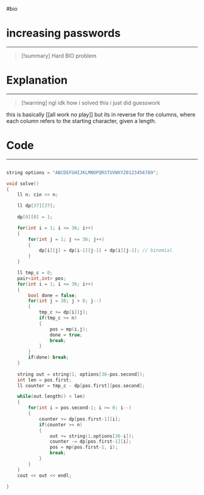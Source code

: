 #bio
# increasing passwords
---
>[!summary] Hard BIO problem

# Explanation
---
> [!warning] ngl idk how i solved this i just did guesswork

this is basically [[all work no play]] but its in reverse for the columns, where each column refers to the starting character, given a length.


# Code
---
```cpp

string options = "ABCDEFGHIJKLMNOPQRSTUVWXYZ0123456789";

void solve()
{
	ll n; cin >> n;

	ll dp[37][37];
	
	dp[0][0] = 1;

	for(int i = 1; i <= 36; i++)
	{
		for(int j = 1; j <= 36; j++)
		{
			dp[i][j] = dp[i-1][j-1] + dp[i][j-1]; // binomial
		}
	}

	ll tmp_c = 0;
	pair<int,int> pos;
	for(int i = 1; i <= 36; i++)
	{
		bool done = false;
		for(int j = 36; j > 0; j--)
		{
			tmp_c += dp[i][j];
			if(tmp_c >= n)
			{
				pos = mp(i,j);
				done = true;
				break;
			}
		}
		if(done) break;
	}
	
	string out = string(1, options[36-pos.second]);
	int len = pos.first;
	ll counter = tmp_c - dp[pos.first][pos.second];

	while(out.length() < len)
	{
		for(int i = pos.second-1; i >= 0; i--)
		{
			counter += dp[pos.first-1][i];
			if(counter >= n)
			{
				out += string(1,options[36-i]);
				counter -= dp[pos.first-1][i];
				pos = mp(pos.first-1, i);
				break;
			}
		}
	}
	cout << out << endl;

}


```
